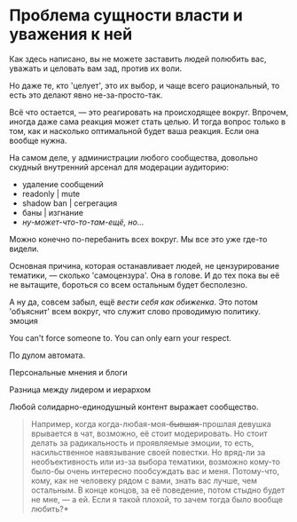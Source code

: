 # Проблема сущности власти и уважения к ней

Как здесь написано, вы не можете заставить людей полюбить вас, уважать и целовать вам зад, против их воли. 

Но даже те, кто 'целует', это их выбор, и чаще всего рациональный, то есть это делают явно не-за-просто-так. 

Всё что остается, — это реагировать на происходящее вокруг. Впрочем, иногда даже сама реакция может стать целью. И тогда вопрос только в том, как и насколько оптимальной будет ваша реакция. Если она вообще нужна.

На самом деле, у администрации любого сообщества, довольно скудный внутренний арсенал для модерации аудиторию:

- удаление сообщений
- readonly | mute
- shadow ban | сегрегация
- баны | изгнание
- *ну-может-что-то-там-ещё, но...*

Можно конечно по-перебанить всех вокруг. Мы все это уже где-то видели.




Основная причина, которая останавливает людей, не цензурирование тематики, — сколько 'самоцензура'.
Она в голове. И до тех пока вы её не вытащите, бороться со всем остальным будет бесполезно.

А ну да, совсем забыл, ещё *вести себя как обиженка*. Это потом 'объяснит' всем вокруг, что служит слово проводимую политику. эмоция


You can't force someone to. You can only earn your respect.

По дулом автомата.

Персональные мнения и блоги


Разница между лидером и иерархом


Любой солидарно-единодушный контент выражает сообщество.

> Например, когда когда-любая-моя-~~бывшая~~-прошлая девушка врывается в чат, возможно, её стоит модерировать.
Но стоит делать за радикальность и проявляемые эмоции, то есть, насильственное навязывание своей повестки.
> Но вряд-ли за необъективность или из-за выбора тематики, возможно кому-то было-бы очень интересно пообсуждать вас и меня. Потому-что, кому, как не человеку рядом с вами, знать вас лучше, чем остальным.
> В конце концов, за её поведение, потом стыдно будет не мне, — а ей.
> Если я такой плохой, то зачем тогда было вообще любить?*